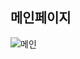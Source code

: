 ## 메인페이지
![메인](https://user-images.githubusercontent.com/93465221/139622817-add27a21-f3aa-41d7-846c-397bc0954cbc.png)
